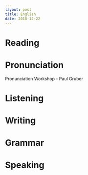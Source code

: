 ```yaml
---
layout: post
title: English
date: 2018-12-22
---
```

# Reading

# Pronunciation
Pronunciation Workshop - Paul Gruber

# Listening

# Writing

# Grammar 

# Speaking
